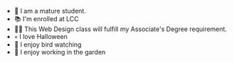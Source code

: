 - 🥴 I am a mature student. 
- 📚 I'm enrolled at LCC
- 👩‍🎓 This Web Design class will fulfill my Associate's Degree requirement.
- 💀 I love Halloween
- 🦜 I enjoy bird watching
- 🌻 I enjoy working in the garden
